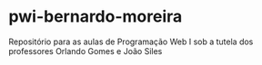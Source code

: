 # pwi-bernardo-moreira
Repositório para as aulas de Programação Web I sob a tutela dos professores Orlando Gomes e João Siles
